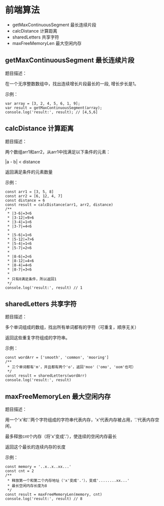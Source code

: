 # 前端算法

- getMaxContinuousSegment 最长连续片段
- calcDistance 计算距离
- sharedLetters 共享字符
- maxFreeMemoryLen 最大空闲内存

## getMaxContinuousSegment 最长连续片段

题目描述：

在一个无序整数数组中，找出连续增长片段最长的一段, 增长步长是1。

示例：

```
var array = [3, 2, 4, 5, 6, 1, 9];
var result = getMaxContinuousSegment(array);
console.log('result:', result); // [4,5,6]
```

## calcDistance 计算距离

题目描述：

两个数组arr1和arr2，从arr1中找满足以下条件的元素：

|a - b| < distance

返回满足条件的元素数量

示例：

```
const arr1 = [3, 5, 8]
const arr2 = [6, 12, 4, 7]
const distance = 6
const result = calcDistance(arr1, arr2, distance)
/**
 * |3-6|=3<6
 * |3-12|=9>6
 * |3-4|=1<6
 * |3-7|=4<6
 * 
 * |5-6|=1<6
 * |5-12|=7>6
 * |5-4|=1<6
 * |5-7|=2<6
 * 
 * |8-6|=2<6
 * |8-12|=4<6
 * |8-4|=4<6
 * |8-7|=3<6
 * 
 * 只有8满足条件，所以返回1
 */
console.log('result:', result) // 1
```

## sharedLetters 共享字符

题目描述：

多个单词组成的数组，找出所有单词都有的字符（可重复，顺序无关）

返回这些重复字符组成的字符串。

示例：

```
const wordArr = ['smooth', 'common', 'mooring']
/**
 * 三个单词都有'm'，并且都有两个'o'，返回'moo'（'omo', 'oom'也可）
 */
const result = sharedLetters(wordArr)
console.log('result:', result)
```

## maxFreeMemoryLen 最大空闲内存

题目描述：

用一个'x'和'.'两个字符组成的字符串代表内存，'x'代表内存被占用，'.'代表内存空闲，

最多释放cnt个内存（将'x'变成'.'），使连续的空闲内存最长

返回这个最长的连续内存的长度

示例：

```
const memory = '..x..x..xx...'
const cnt = 2
/**
 * 释放第一个和第二个内存地址（'x'变成'.'），变成'........xx...'
 * 最长空闲内存长度为8
 */
const result = maxFreeMemoryLen(memory, cnt)
console.log('result:', result) // 8
```
